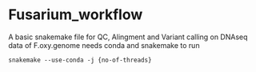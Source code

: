 # Fusarium_workflow
A basic snakemake file for QC, Alingment and Variant calling on DNAseq data of F.oxy.genome
needs conda and snakemake to run

<code>snakemake --use-conda -j {no-of-threads}</code>

